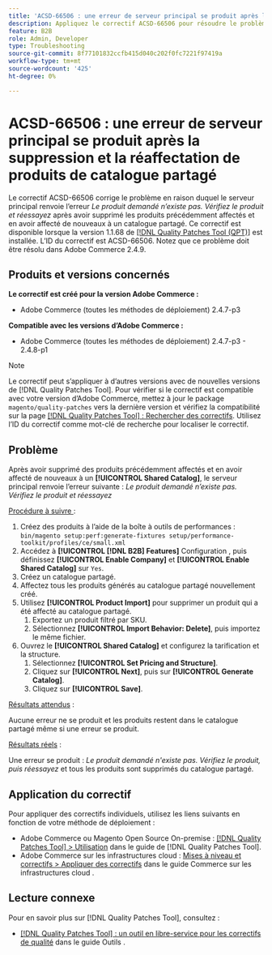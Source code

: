 ```yaml
---
title: 'ACSD-66506 : une erreur de serveur principal se produit après la suppression et la réaffectation de produits de catalogue partagé'
description: Appliquez le correctif ACSD-66506 pour résoudre le problème Adobe Commerce où le serveur principal renvoie l’erreur *Le produit demandé n’existe pas. Vérifiez le produit et réessayez* après avoir supprimé les produits précédemment affectés et en avoir affecté de nouveaux à un catalogue partagé.
feature: B2B
role: Admin, Developer
type: Troubleshooting
source-git-commit: 8f77101832ccfb415d040c202f0fc7221f97419a
workflow-type: tm+mt
source-wordcount: '425'
ht-degree: 0%

---
```



# ACSD-66506 : une erreur de serveur principal se produit après la suppression et la réaffectation de produits de catalogue partagé

Le correctif ACSD-66506 corrige le problème en raison duquel le serveur principal renvoie l’erreur *Le produit demandé n’existe pas. Vérifiez le produit et réessayez* après avoir supprimé les produits précédemment affectés et en avoir affecté de nouveaux à un catalogue partagé. Ce correctif est disponible lorsque la version 1.1.68 de [[!DNL Quality Patches Tool (QPT)]](/help/tools/quality-patches-tool/quality-patches-tool-to-self-serve-quality-patches.md) est installée. L’ID du correctif est ACSD-66506. Notez que ce problème doit être résolu dans Adobe Commerce 2.4.9.

## Produits et versions concernés

**Le correctif est créé pour la version Adobe Commerce :**

* Adobe Commerce (toutes les méthodes de déploiement) 2.4.7-p3

**Compatible avec les versions d’Adobe Commerce :**

* Adobe Commerce (toutes les méthodes de déploiement) 2.4.7-p3 - 2.4.8-p1

>[!NOTE]
>
>Le correctif peut s’appliquer à d’autres versions avec de nouvelles versions de [!DNL Quality Patches Tool]. Pour vérifier si le correctif est compatible avec votre version d’Adobe Commerce, mettez à jour le package `magento/quality-patches` vers la dernière version et vérifiez la compatibilité sur la page [[!DNL Quality Patches Tool] : Rechercher des correctifs](https://experienceleague.adobe.com/tools/commerce-quality-patches/index.html). Utilisez l’ID du correctif comme mot-clé de recherche pour localiser le correctif.

## Problème

Après avoir supprimé des produits précédemment affectés et en avoir affecté de nouveaux à un **[!UICONTROL Shared Catalog]**, le serveur principal renvoie l’erreur suivante : *Le produit demandé n’existe pas. Vérifiez le produit et réessayez*

<u>Procédure à suivre </u> :

1. Créez des produits à l’aide de la boîte à outils de performances : `bin/magento setup:perf:generate-fixtures setup/performance-toolkit/profiles/ce/small.xml`
1. Accédez à **[!UICONTROL [!DNL B2B] Features]** Configuration , puis définissez **[!UICONTROL Enable Company]** et **[!UICONTROL Enable Shared Catalog]** sur `Yes`.
1. Créez un catalogue partagé.
1. Affectez tous les produits générés au catalogue partagé nouvellement créé.
1. Utilisez **[!UICONTROL Product Import]** pour supprimer un produit qui a été affecté au catalogue partagé.
   1. Exportez un produit filtré par SKU.
   1. Sélectionnez **[!UICONTROL Import Behavior: Delete]**, puis importez le même fichier.
1. Ouvrez le **[!UICONTROL Shared Catalog]** et configurez la tarification et la structure.
   1. Sélectionnez **[!UICONTROL Set Pricing and Structure]**.
   1. Cliquez sur **[!UICONTROL Next]**, puis sur **[!UICONTROL Generate Catalog]**.
   1. Cliquez sur **[!UICONTROL Save]**.

<u>Résultats attendus</u> :

Aucune erreur ne se produit et les produits restent dans le catalogue partagé même si une erreur se produit.

<u>Résultats réels</u> :

Une erreur se produit : *Le produit demandé n&#39;existe pas. Vérifiez le produit, puis réessayez* et tous les produits sont supprimés du catalogue partagé.

## Application du correctif

Pour appliquer des correctifs individuels, utilisez les liens suivants en fonction de votre méthode de déploiement :

* Adobe Commerce ou Magento Open Source On-premise : [[!DNL Quality Patches Tool] > Utilisation](/help/tools/quality-patches-tool/usage.md) dans le guide de [!DNL Quality Patches Tool].
* Adobe Commerce sur les infrastructures cloud : [Mises à niveau et correctifs > Appliquer des correctifs](https://experienceleague.adobe.com/docs/commerce-cloud-service/user-guide/develop/upgrade/apply-patches.html) dans le guide Commerce sur les infrastructures cloud .

## Lecture connexe

Pour en savoir plus sur [!DNL Quality Patches Tool], consultez :

* [[!DNL Quality Patches Tool] : un outil en libre-service pour les correctifs de qualité](/help/tools/quality-patches-tool/quality-patches-tool-to-self-serve-quality-patches.md) dans le guide Outils .
